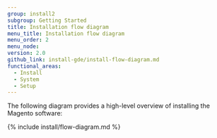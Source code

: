 ```yaml
---
group: install2
subgroup: Getting Started
title: Installation flow diagram
menu_title: Installation flow diagram
menu_order: 2
menu_node:
version: 2.0
github_link: install-gde/install-flow-diagram.md
functional_areas:
  - Install
  - System
  - Setup
---
```



The following diagram provides a high-level overview of installing the Magento software:

{% include install/flow-diagram.md %}